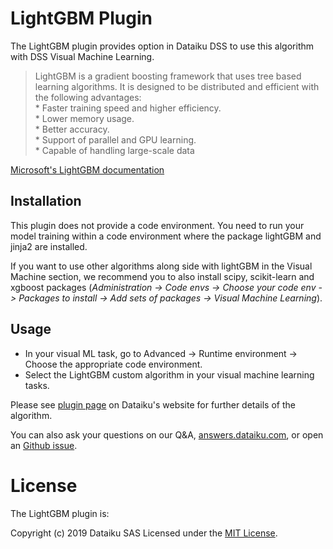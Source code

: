 # LightGBM Plugin

The LightGBM plugin provides option in Dataiku DSS to use this algorithm with DSS Visual Machine Learning.

>LightGBM is a gradient boosting framework that uses tree based learning algorithms. It is designed to be distributed and efficient with the following advantages: <br>* Faster training speed and higher efficiency.<br>* Lower memory usage.<br>* Better accuracy.<br>* Support of parallel and GPU learning.<br>* Capable of handling large-scale data

[Microsoft's LightGBM documentation](https://github.com/microsoft/LightGBM)


## Installation

This plugin does not provide a code environment. You need to run your model training within a code environment where the package lightGBM and jinja2 are installed.

If you want to use other algorithms along side with lightGBM in the Visual Machine section, we recommend you to also install scipy, scikit-learn and xgboost packages (*Administration -> Code envs -> Choose your code env -> Packages to install -> Add sets of packages -> Visual Machine Learning*).


## Usage
* In your visual ML task, go to Advanced -> Runtime environment -> Choose the appropriate code environment.
* Select the LightGBM custom algorithm in your visual machine learning tasks.

Please see [plugin page](https://www.dataiku.com/dss/plugins/info/lightgbm.html) on Dataiku's website for further details of the algorithm.

You can also ask your questions on our Q&A, [answers.dataiku.com](https://answers.dataiku.com), or open an [Github issue](https://github.com/dataiku/dataiku-contrib/issues).

# License

The LightGBM plugin is:

   Copyright (c) 2019 Dataiku SAS
   Licensed under the [MIT License](LICENSE.md).
